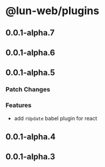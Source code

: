 # @lun-web/plugins

## 0.0.1-alpha.7

## 0.0.1-alpha.6

## 0.0.1-alpha.5

### Patch Changes

### Features

- add `rUpdate` babel plugin for react

## 0.0.1-alpha.4

## 0.0.1-alpha.3
